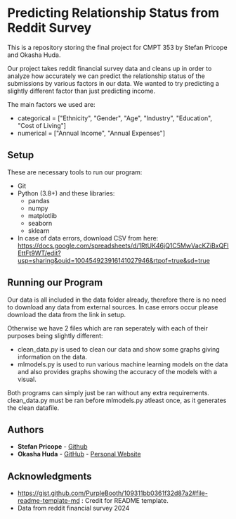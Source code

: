 # Predicting Relationship Status from Reddit Survey

This is a repository storing the final project for CMPT 353 by Stefan Pricope and Okasha Huda.

Our project takes reddit financial survey data and cleans up in order to analyze how accurately we can predict the relationship status of the submissions by various factors in our data. We wanted to try predicting a slightly different factor than just predicting income. 

The main factors we used are:
- categorical = ["Ethnicity", "Gender", "Age", "Industry", "Education", "Cost of Living"]
- numerical = ["Annual Income", "Annual Expenses"]

## Setup

These are necessary tools to run our program:
- Git
- Python (3.8+) and these libraries:
    - pandas
    - numpy
    - matplotlib
    - seaborn
    - sklearn
- In case of data errors, download CSV from here: https://docs.google.com/spreadsheets/d/1RtUK46jQ1C5MwVacKZiBxQFlEttFt9WT/edit?usp=sharing&ouid=100454923916141027946&rtpof=true&sd=true

## Running our Program

Our data is all included in the data folder already, therefore there is no need to download any data from external sources. In case errors occur please download the data from the link in setup.

 Otherwise we have 2 files which are ran seperately with each of their purposes being slightly different:
 - clean_data.py is used to clean our data and show some graphs giving information on the data. 
 - mlmodels.py is used to run various machine learning models on the data and also provides graphs showing the accuracy of the models with a visual.

 Both programs can simply just be ran without any extra requirements. clean_data.py must be ran before mlmodels.py atleast once, as it generates the clean datafile.


## Authors

* **Stefan Pricope** - [Github](https://github.com/scp10sfu)
* **Okasha Huda** - [GitHub](https://github.com/okashashuda) - [Personal Website](http://okashahuda.com/)

## Acknowledgments

* https://gist.github.com/PurpleBooth/109311bb0361f32d87a2#file-readme-template-md : Credit for README template.
* Data from reddit financial survey 2024

